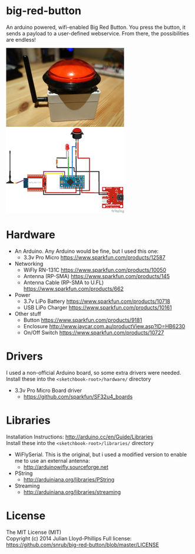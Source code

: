 big-red-button
==============

An arduino powered, wifi-enabled Big Red Button. You press the button, it sends a payload to a user-defined webservice. From there, the possibilities are endless!

![Button](https://github.com/snrub/big-red-button/raw/master/button.jpg)
![Schematics - small](https://github.com/snrub/big-red-button/raw/master/schematics/BigRedButton_sml.png)

# Hardware

  * An Arduino. Any Arduino would be fine, but I used this one:
    * 3.3v Pro Micro https://www.sparkfun.com/products/12587
  * Networking
    * WiFly RN-131C https://www.sparkfun.com/products/10050
    * Antenna (RP-SMA) https://www.sparkfun.com/products/145
    * Antenna Cable (RP-SMA to U.FL) https://www.sparkfun.com/products/662
  * Power
    * 3.7v LiPo Battery https://www.sparkfun.com/products/10718
    * USB LiPo Charger https://www.sparkfun.com/products/10161
  * Other stuff
    * Button https://www.sparkfun.com/products/9181
    * Enclosure http://www.jaycar.com.au/productView.asp?ID=HB6230
    * On/Off Switch https://www.sparkfun.com/products/10727

# Drivers

I used a non-official Arduino board, so some extra drivers were needed.   
Install these into the `<sketchbook-root>/hardware/` directory

  * 3.3v Pro Micro Board driver
    * https://github.com/sparkfun/SF32u4_boards

# Libraries

Installation Instructions: http://arduino.cc/en/Guide/Libraries   
Install these into the `<sketchbook-root>/libraries/` directory

  * WiFlySerial. This is the original, but i used a modified version to enable me to use an external antenna:
    * http://arduinowifly.sourceforge.net
  * PString
    * http://arduiniana.org/libraries/PString
  * Streaming
    * http://arduiniana.org/libraries/streaming

# License

The MIT License (MIT)   
Copyright (c) 2014 Julian Lloyd-Phillips
Full license: https://github.com/snrub/big-red-button/blob/master/LICENSE